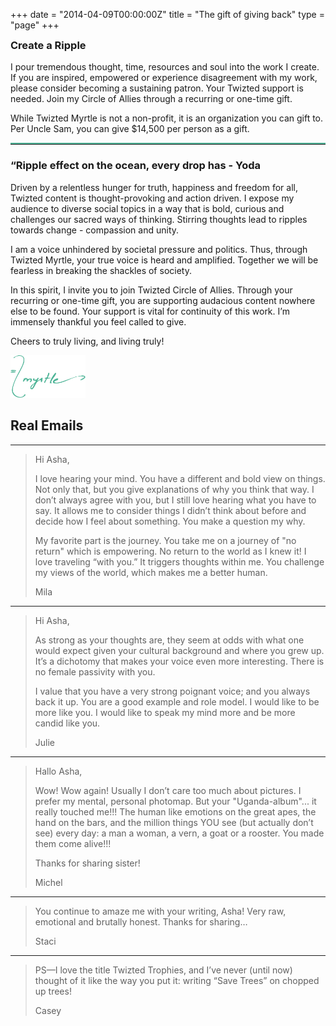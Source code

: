 +++
date = "2014-04-09T00:00:00Z"
title = "The gift of giving back"
type = "page"
+++
<article>
  <section class="section">
    <div class="background-media" data-0-top-bottom="background-position: 0% 50px" data-start="background-position: 0% 0px" style="background-image: url(/img/twiztedmyrtle/TwiztedMyrtle_podcast.jpg); background-repeat:no-repeat; background-size:cover; background-attachment:cover; background-position: -300px 0%;">
    </div>
    <div class="background-overlay" style="background-color: rgba(255,255,255,0.2);"></div>
    <div class="container">
        <div class="divider-wrapper">
            <div class="visible-xs element-height-100"></div>
            <div class="visible-sm element-height-200"></div>
            <div class="visible-md element-height-600"></div>
            <div class="visible-lg element-height-600"></div>
        </div>
    </div>
  </section>
  <section class="section">
    <div class="divider-wrapper">
      <div class="visible-xs element-height-10">
      </div>
      <div class="visible-sm element-height-10">
      </div>
      <div class="visible-md element-height-10">
      </div>
      <div class="visible-lg element-height-10">
      </div>
    </div>
    <div class="container element-bottom-60">
      <div class="row">
        <div class="col-md-4 ">
          <div class="gift-box">
            <h3 style="margin-top: 10px">Create a Ripple</h3>
            <p style="font-size:14px;">I pour tremendous thought, time, resources and soul into the work I create. If you are inspired, empowered or experience disagreement with my work, please consider becoming a sustaining patron. Your Twizted support is needed. Join my Circle of Allies through a recurring or one-time gift. </p>
            <p style="font-size:14px;">
              While Twizted Myrtle is not a non-profit, it is an organization you can gift to. Per Uncle Sam, you can give $14,500 per person as a gift.
            </p>
            <hr style="border-top: 2px solid #50b598">
            <script src="//cdn.donately.com/dntly-core/1.8/core.min.js" type="text/javascript"></script>
            <div id="donation-form"></div>
          </div>
        </div>
        <div class="col-md-7 col-md-offset-1">
          <h1 class="">
            “Ripple effect on the ocean, every drop has  - Yoda
          </h1>
          <p class="lead">
            Driven by a relentless hunger for truth, happiness and freedom for all, Twizted content is thought-provoking and action driven.  I expose my audience to diverse social topics in a way that is bold, curious and challenges our sacred ways of thinking. Stirring thoughts lead to ripples towards change - compassion and unity.
          </p>
          <p class="lead">
            I am a voice unhindered by societal pressure and politics. Thus, through Twizted Myrtle, your true voice is heard and amplified. Together we will be fearless in breaking the shackles of society.
          </p>
          <p class="lead">
            In this spirit, I invite you to join Twizted Circle of Allies. Through your recurring or one-time gift, you are supporting audacious content nowhere else to be found. Your support is vital for continuity of this work. I’m immensely thankful you feel called to give.
          </p>
          <p class="lead">
            Cheers to truly living, and living truly!
          </p>
          <img src="/img/twiztedmyrtle/twizted-signature.svg" alt="twiztedmyrtle signature" width="120px">
          <h2 class="element-top-90 text-center">
            Real Emails
          </h2>
          <hr>
        </div>
      </div>
    </div>
    <div class="container">
      <div class="row">
        <div class="col-md-10 col-md-offset-1">
          <blockquote>
            <p>Hi Asha,</p>
            <p>
              I love hearing your mind. You have a different and bold view on things. Not only that, but you give explanations of why you think that way. I don’t always agree with you, but I still love hearing what you have to say. It allows me to consider things I didn’t think about before and decide how I feel about something.  You make a question my why.
            </p>
            <p>
              My favorite part is the journey. You take me on a journey of "no return" which is empowering. No return to the world as I knew it! I love traveling “with you.” It triggers thoughts within me. You challenge my views of the world, which makes me a better human.
            </p>
            <p>Mila</p>
          </blockquote>
          <hr>
          <blockquote>
            <p>Hi Asha,</p>
            <p>
              As strong as your thoughts are, they seem at odds with what one would expect given your cultural background and where you grew up. It’s a dichotomy that makes your voice even more interesting. There is no female passivity with you.
            </p>
            <p>
              I value that you have a very strong poignant voice; and you always back it up. You are a good example and role model. I would like to be more like you. I would like to speak my mind more and be more candid like you.
            </p>
            <p>Julie</p>
          </blockquote>
          <hr>
          <blockquote>
            <p>Hallo Asha,</p>
            <p>Wow! Wow again! Usually I don’t care too much about pictures. I prefer my mental, personal photomap. But your "Uganda-album"... it really touched me!!! The human like emotions on the great apes, the hand on the bars, and the million things YOU see (but actually don’t see) every day: a man a woman, a vern, a goat or a rooster. You made them come alive!!!
            </p>
            <p>
            Thanks for sharing sister!
            </p>
            <p>Michel</p>
          </blockquote>
          <hr>
          <blockquote>
            <p>
              You continue to amaze me with your writing, Asha! Very raw, emotional and brutally honest.  Thanks for sharing…
            </p>
            <p>Staci</p>
          </blockquote>
          <hr>
          <blockquote>
            <p>
              PS—I love the title Twizted Trophies, and I’ve never (until now) thought of it like the way you put it: writing “Save Trees” on chopped up trees!
            </p>
            <p>
              Casey
            </p>
          </blockquote>
        </div>
      </div>
    </div>
    <div class="divider-wrapper">
      <div class="visible-xs element-height-60">
      </div>
      <div class="visible-sm element-height-60">
      </div>
      <div class="visible-md element-height-60">
      </div>
      <div class="visible-lg element-height-60">
      </div>
    </div>
  </section>
</article>
